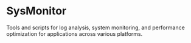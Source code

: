 # SysMonitor
Tools and scripts for log analysis, system monitoring, and performance optimization for applications across various platforms.
